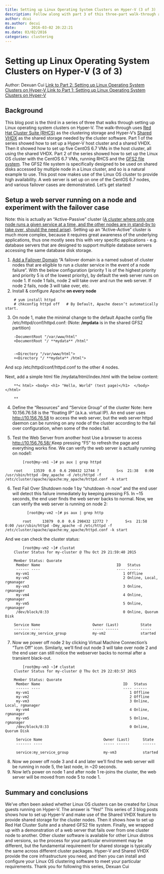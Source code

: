 ```yaml
---
title: Setting up Linux Operating System Clusters on Hyper-V (3 of 3)
description: Follow along with part 3 of this three-part walk-through about setting up Linux operating system clusters on Hyper-V.
author: dcui
ms.author: decui
date:       2016-03-02 20:22:21
ms.date: 03/02/2016
categories: clustering
---
```

# Setting up Linux Operating System Clusters on Hyper-V (3 of 3)

Author: Dexuan Cui [Link to Part 2: Setting up Linux Operating System Clusters on Hyper-V ](https://techcommunity.microsoft.com/t5/virtualization/setting-up-linux-operating-system-clusters-on-hyper-v-2-of-3/ba-p/382279 "Setting up Linux Operating System Clusters on Hyper-V \(2 of 3\)")[Link to Part 1: Setting up Linux Operating System Clusters on Hyper-V](https://techcommunity.microsoft.com/t5/virtualization/setting-up-linux-operating-system-clusters-on-hyper-v-1-of-3/ba-p/382269 "Setting up Linux Operating System Clusters on Hyper-V \(1 of 3\)")

## **Background**

This blog post is the third in a series of three that walks through setting up Linux operating system clusters on Hyper-V. The walk-through uses [Red Hat Cluster Suite (RHCS)](https://access.redhat.com/documentation/en-us/red_hat_enterprise_linux/5/html/cluster_suite_overview/s1-rhcs-intro-cso) as the clustering storage and Hyper-V’s [Shared VHDX](/previous-versions/windows/it-pro/windows-server-2012-R2-and-2012/dn281956(v=ws.11)) as the shared storage needed by the cluster software. Part 1 of the series showed how to set up a Hyper-V host cluster and a shared VHDX. Then it showed how to set up five CentOS 6.7 VMs in the host cluster, all using the shared VHDX. Part 2 of the series showed how to set up the Linux OS cluster with the CentOS 6.7 VMs, running RHCS and the [GFS2 file system](https://en.wikipedia.org/wiki/GFS2). The GFS2 file system is specifically designed to be used on shared disks accessed by multiple node in a Linux cluster, and so is a natural example to use. This post now makes use of the Linux OS cluster to provide high availability. A web server is set up on one of the CentOS 6.7 nodes, and various failover cases are demonstrated. Let’s get started!  

## **Setup a web server running on a node and experiment with the failover case**

Note: this is actually an “Active-Passive” cluster ([A cluster where only one node runs a given service at a time, and the other nodes are in stand-by to take over, should the need arise](http://haifux.org/lectures/168/linux-ha-clusters.html)). Setting up an “Active-Active” cluster is much more complex, because it requires great awareness of the underlying applications, thus one mostly sees this with very specific applications - e.g. database servers that are designed to support multiple database servers accessing the same database disk storage.  

  1. [Add a Failover Domain](https://access.redhat.com/documentation/en-us/red_hat_enterprise_linux/6/html/cluster_administration/s1-config-failover-domain-conga-ca#s2-config-add-failoverdm-conga-CA) “A failover domain is a named subset of cluster nodes that are eligible to run a cluster service in the event of a node failure”. With the below configuration (priority 1 is of the highest priority and priority 5 is of the lowest priority), by default the web server runs on node 1. If node 1 fails, node 2 will take over and run the web server. If node 2 fails, node 3 will take over, etc.
  2. Install & configure Apache **on every node**


    
```code
    # yum install httpd
    # chkconfig httpd off   # By Default, Apache doesn’t automatically start.
```

  3. On node 1, make the minimal change to the default Apache config file /etc/httpd/conf/httpd.conf:
(Note: **/mydata** is in the shared GFS2 partition) 

    
```code
    -DocumentRoot "/var/www/html"
    +DocumentRoot "/ **mydata** /html"
    
    
    -<Directory "/var/www/html">
    +<Directory "/ **mydata** /html">
```

And scp /etc/httpd/conf/httpd.conf to the other 4 nodes.

Next, add a simple html file /mydata/html/index.html with the below content:
    
```code
    **< html> <body> <h1> "Hello, World" (test page)</h1>  </body> </html>
    
    **
```

  4. Define the “Resources” and “Service Group” of the cluster
Note: here 10.156.76.58 is the “floating IP” (a.k.a. virtual IP). An end user uses <http://10.156.76.58> to access the web server, but the web server httpd daemon can be running on any node of the cluster according to the fail over configuration, when some of the nodes fail. 

<!--
[![image2](https://msdnshared.blob.core.windows.net/media/2016/03/image21.png)](https://msdnshared.blob.core.windows.net/media/2016/03/image21.png)

[![image3](https://msdnshared.blob.core.windows.net/media/2016/03/image31.png)](https://msdnshared.blob.core.windows.net/media/2016/03/image31.png)

[![image4](https://msdnshared.blob.core.windows.net/media/2016/03/image4.png)](https://msdnshared.blob.core.windows.net/media/2016/03/image4.png)
-->
  5. Test the Web Server from another host
Use a browser to access [http://10.156.76.58/ ](http://10.156.76.58/)<!--[![image5](https://msdnshared.blob.core.windows.net/media/2016/03/image5.png)](https://msdnshared.blob.core.windows.net/media/2016/03/image5.png)[ ](http://10.156.76.58/)--> Keep pressing “F5” to refresh the page and everything works fine. We can verify the web server is actually running on node1: 

```code
        [root@my-vm1 ~]# ps aux | grep httpd
    
    root     13539  0.0  0.6 298432 12744 ?        S<s  21:38   0:00 /usr/sbin/httpd -Dmy_apache -d /etc/httpd -f /etc/cluster/apache/apache:my_apache/httpd.conf -k start
```

  6. Test Fail Over
Shutdown node 1 by “shutdown -h now” and the end user will detect this failure immediately by keeping pressing F5. <!--[![image6](https://msdnshared.blob.core.windows.net/media/2016/03/image6.png)](https://msdnshared.blob.core.windows.net/media/2016/03/image6.png)-->In ~15 seconds, the end user finds the web server backs to normal. <!--[![image5](https://msdnshared.blob.core.windows.net/media/2016/03/image5.png)](https://msdnshared.blob.core.windows.net/media/2016/03/image5.png)--> Now, we can verify the web server is running on node 2:

```code
          [root@my-vm2 ~]# ps aux | grep http

        root     13879  0.0  0.6 298432 12772 ?        S<s  21:58   0:00 /usr/sbin/httpd -Dmy_apache -d /etc/httpd -f /etc/cluster/apache/apache:my_apache/httpd.conf -k start
```

And we can check the cluster status: 

```code
        [root@my-vm2 ~]# clustat
    Cluster Status for my-cluster @ Thu Oct 29 21:59:40 2015
    
    Member Status: Quorate 
     Member Name                                   ID   Status
     ------ ----                                   ---- ------
     my-vm1                                           1 Offline
     my-vm2                                           2 Online, Local, rgmanager
     my-vm3                                           3 Online, rgmanager
     my-vm4                                           4 Online, rgmanager
     my-vm5                                           5 Online, rgmanager
     /dev/block/8:33                                  0 Online, Quorum Disk
    
    Service Name                        Owner (Last)          State
    ------- ----                        ----- ------          -----
    service:my_service_group            my-vm2                started
```

  7. Now we power off node 2 by clicking Virtual Machine Connection’s “Turn Off” icon.
Similarly, we’ll find out node 3 will take over node 2 and the end user can still notice the webserver backs to normal after a transient black-out. 

```code
        [root@my-vm3 ~]# clustat
    Cluster Status for my-cluster @ Thu Oct 29 22:03:57 2015
    
    Member Status: Quorate 
     Member Name                                      ID   Status
     ------ ----                                      ---- ------
     my-vm1                                              1 Offline
     my-vm2                                              2 Offline
     my-vm3                                              3 Online, Local, rgmanager
     my-vm4                                              4 Online, rgmanager
     my-vm5                                              5 Online, rgmanager
     /dev/block/8:33                                     0 Online, Quorum Disk
    
     Service Name                            Owner (Last)      State
     ------- ----                            ----- ------      ------          
     service:my_service_group                my-vm3            started
```

  8. Now we power off node 3 and 4 and later we’ll find the web server will be running in node 5, the last node, in ~20 seconds.
  9. Now let’s power on node 1 and after node 1 re-joins the cluster, the web server will be moved from node 5 to node 1.



## **Summary and conclusions**

We’ve often been asked whether Linux OS clusters can be created for Linux guests running on Hyper-V. The answer is “Yes!” This series of 3 blog posts shows how to set up Hyper-V and make use of the Shared VHDX feature to provide shared storage for the cluster nodes. Then it shows how to set up Red Hat Cluster Suite and a shared GFS2 file system. Finally, we wrapped up with a demonstration of a web server that fails over from one cluster node to another. Other cluster software is available for other Linux distros and versions, so the process for your particular environment may be different, but the fundamental requirement for shared storage is typically the same across different cluster packages. Hyper-V and Shared VHDX provide the core infrastructure you need, and then you can install and configure your Linux OS clustering software to meet your particular requirements. Thank you for following this series, Dexuan Cui
